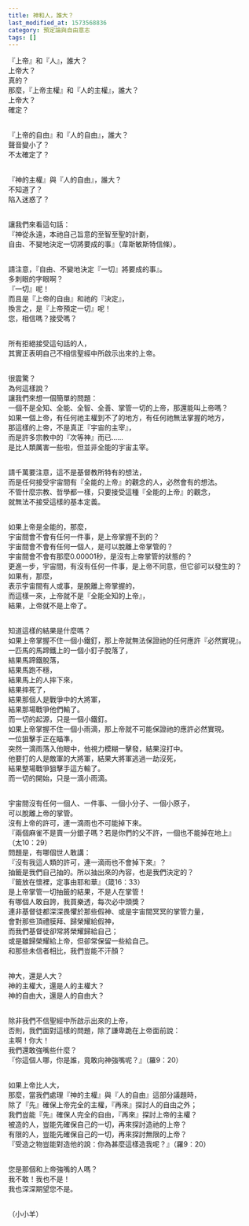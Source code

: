 ```yaml
---
title: 神和人，誰大？
last_modified_at: 1573568836
category: 預定論與自由意志
tags: []
---
```


<p>『上帝』和『人』，誰大？<br>
上帝大？<br>
真的？<br>
那麼，『上帝主權』和『人的主權』，誰大？<br>
上帝大？<br>
確定？</p>

<p><br>
『上帝的自由』和『人的自由』，誰大？<br>
聲音變小了？<br>
不太確定了？</p>

<p><br>
『神的主權』與『人的自由』，誰大？<br>
不知道了？<br>
陷入迷惑了？</p>

<p><br>
讓我們來看這句話：<br>
『神從永遠，本祂自己旨意的至智至聖的計劃，<br>
自由、不變地決定一切將要成的事』（韋斯敏斯特信條）。</p>

<p><br>
請注意，『自由、不變地決定『一切』將要成的事』。<br>
多刺眼的字眼啊？<br>
『一切』呢！<br>
而且是『上帝的自由』和祂的『決定』，<br>
換言之，是『上帝預定一切』呢！<br>
您，相信嗎？接受嗎？</p>

<p><br>
所有拒絕接受這句話的人，<br>
其實正表明自己不相信聖經中所啟示出來的上帝。</p>

<p><br>
很震驚？<br>
為何這樣說？<br>
讓我們來想一個簡單的問題：<br>
一個不是全知、全能、全智、全善、掌管一切的上帝，那還能叫上帝嗎？<br>
如果一個上帝，有任何祂主權到不了的地方，有任何祂無法掌握的地方，<br>
那這樣的上帝，不是真正『宇宙的主宰』，<br>
而是許多宗教中的『次等神』而已……<br>
是比人類厲害一些啦，但並非全能的宇宙主宰。</p>

<p><br>
請千萬要注意，這不是基督教所特有的想法，<br>
而是任何接受宇宙間有『全能的上帝』的觀念的人，必然會有的想法。<br>
不管什麼宗教、哲學都一樣，只要接受這種『全能的上帝』的觀念，<br>
就無法不接受這樣的基本定義。</p>

<p><br>
如果上帝是全能的，那麼，<br>
宇宙間會不會有任何一件事，是上帝掌握不到的？<br>
宇宙間會不會有任何一個人，是可以脫離上帝掌管的？<br>
宇宙間會不會有那麼0.00001秒，是沒有上帝掌管的狀態的？<br>
更進一步，宇宙間，有沒有任何一件事，是上帝不同意，但它卻可以發生的？<br>
如果有，那麼，<br>
表示宇宙間有人或事，是脫離上帝掌握的，<br>
而這樣一來，上帝就不是『全能全知的上帝』，<br>
結果，上帝就不是上帝了。</p>

<p><br>
知道這樣的結果是什麼嗎？<br>
如果上帝掌握不住一個小鐵釘，那上帝就無法保證祂的任何應許『必然實現』。<br>
一匹馬的馬蹄鐵上的一個小釘子脫落了，<br>
結果馬蹄鐵脫落，<br>
結果馬跑不穩，<br>
結果馬上的人摔下來，<br>
結果摔死了，<br>
結果那個人是戰爭中的大將軍，<br>
結果那場戰爭他們輸了。<br>
而一切的起源，只是一個小鐵釘。<br>
如果上帝掌握不住一個小雨滴，那上帝就不可能保證祂的應許必然實現。<br>
一位狙擊手正在瞄準，<br>
突然一滴雨落入他眼中，他視力模糊一擊發，結果沒打中。<br>
他要打的人是敵軍的大將軍，結果大將軍逃過一劫沒死，<br>
結果整場戰爭狙擊手這方輸了。<br>
而一切的開始，只是一滴小雨滴。</p>

<p><br>
宇宙間沒有任何一個人、一件事、一個小分子、一個小原子，<br>
可以脫離上帝的掌管。<br>
沒有上帝的許可，連一滴雨也不可能掉下來。<br>
『兩個麻雀不是賣一分銀子嗎？若是你們的父不許，一個也不能掉在地上』<br>
（太10：29）<br>
問題是，有哪個世人敢講：<br>
『沒有我這人類的許可，連一滴雨也不會掉下來』？<br>
抽籤是我們自己抽的。所以抽出來的內容，也是我們決定的？<br>
『籤放在懷裡，定事由耶和華』（箴16：33）<br>
是上帝掌管一切抽籤的結果，不是人在掌管！<br>
有哪個人敢自誇，我買樂透，每次必中頭獎？<br>
連非基督徒都深深畏懼於那些假神、或是宇宙間冥冥的掌管力量，<br>
會對那些頂禮膜拜、歸榮耀給假神，<br>
而我們基督徒卻常將榮耀歸給自己；<br>
或是雖歸榮耀給上帝，但卻常保留一些給自己。<br>
和那些未信者相比，我們豈能不汗顏？</p>

<p><br>
神大，還是人大？<br>
神的主權大，還是人的主權大？<br>
神的自由大，還是人的自由大？</p>

<p><br>
除非我們不信聖經中所啟示出來的上帝，<br>
否則，我們面對這樣的問題，除了謙卑跪在上帝面前說：<br>
主啊！你大！<br>
我們還敢強嘴些什麼？<br>
『你這個人哪，你是誰，竟敢向神強嘴呢？』（羅9：20）</p>

<p><br>
如果上帝比人大，<br>
那麼，當我們處理『神的主權』與『人的自由』這部分議題時，<br>
除了『先』確保上帝完全的主權，『再來』探討人的自由之外；<br>
我們豈能『先』確保人完全的自由，『再來』探討上帝的主權？<br>
被造的人，豈能先確保自己的一切，再來探討造祂的上帝？<br>
有限的人，豈能先確保自己的一切，再來探討無限的上帝？<br>
『受造之物豈能對造他的說：你為甚麼這樣造我呢？』（羅9：20）</p>

<p><br>
您是那個和上帝強嘴的人嗎？<br>
我不敢！我也不是！<br>
我也深深期望您不是。</p>

<p><br>
（小小羊）<br>
&nbsp;</p>

<p>&nbsp;</p>

<p>&nbsp;</p>

